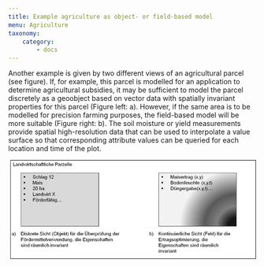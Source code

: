 ```yaml
---
title: Example agriculture as object- or field-based model
menu: Agriculture 
taxonomy:
    category:
        - docs
---
```

Another example is given by two different views of an agricultural parcel (see figure). If, for example, this parcel is modelled for an application to determine agricultural subsidies, it may be sufficient to model the parcel discretely as a geoobject based on vector data with spatially invariant properties for this parcel (Figure left: a). However, if the same area is to be modelled for precision farming purposes, the field-based model will be more suitable (Figure right: b). The soil moisture or yield measurements provide spatial high-resolution data that can be used to interpolate a value surface so that corresponding attribute values can be queried for each location and time of the plot.

![agricultural parcel](GIS17.png?classes=caption "Different views for modeling a geoobject agricultural parcel.")
